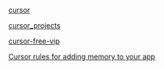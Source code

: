 [cursor](https://github.com/1mrat/cursor)

[cursor_projects](https://github.com/Kamalabot/cursor_projects/tree/main)

[cursor-free-vip](https://github.com/yeongpin/cursor-free-vip)

[Cursor rules for adding memory to your app](https://playbooks.com/rules/memory)
